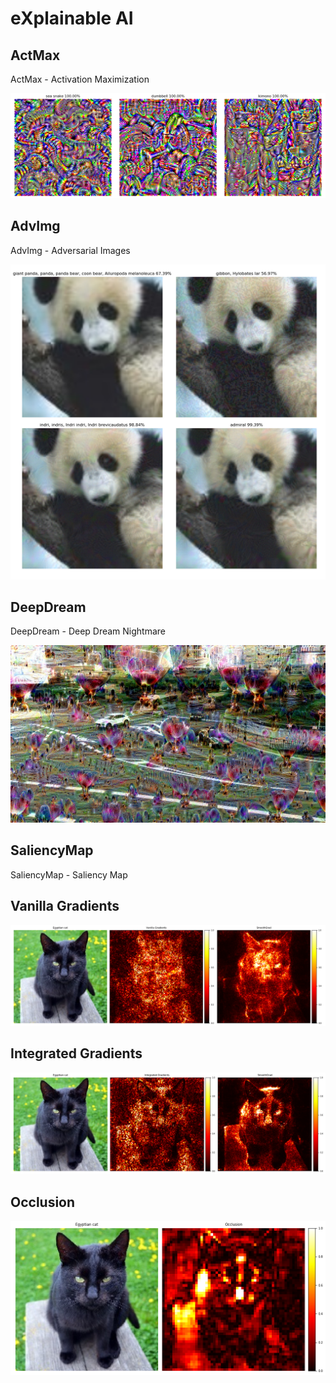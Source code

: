# eXplainable AI

## ActMax

ActMax - Activation Maximization

<img src="ActMax/actmax.png">

## AdvImg

AdvImg - Adversarial Images

<img src="AdvImg/fast_iterative_least.png">

## DeepDream

DeepDream - Deep Dream Nightmare

<img src="DeepDream/nightmare.png">

## SaliencyMap

SaliencyMap - Saliency Map

## Vanilla Gradients

<img src="SaliencyMap/part1_vanilla.png">

## Integrated Gradients

<img src="SaliencyMap/part1_integrated.png">

## Occlusion

<img src="SaliencyMap/part1_occlusion.png">
